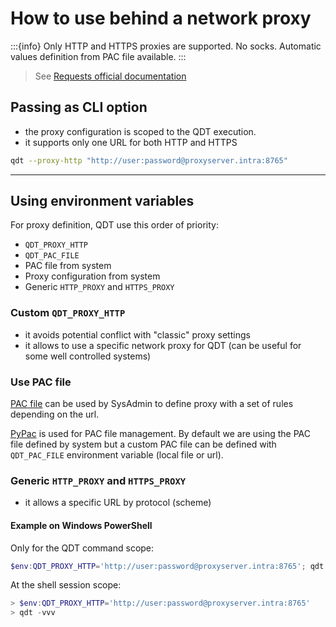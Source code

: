 # How to use behind a network proxy

:::{info}
Only HTTP and HTTPS proxies are supported. No socks. Automatic values definition from PAC file available.
:::

> See [Requests official documentation](https://docs.python-requests.org/en/latest/user/advanced/#proxies)

## Passing as CLI option

- the proxy configuration is scoped to the QDT execution.
- it supports only one URL for both HTTP and HTTPS

```sh
qdt --proxy-http "http://user:password@proxyserver.intra:8765"
```

----

## Using environment variables

For proxy definition, QDT use this order of priority:

- `QDT_PROXY_HTTP`
- `QDT_PAC_FILE`
- PAC file from system
- Proxy configuration from system
- Generic `HTTP_PROXY` and `HTTPS_PROXY`

### Custom `QDT_PROXY_HTTP`

- it avoids potential conflict with "classic" proxy settings
- it allows to use a specific network proxy for QDT (can be useful for some well controlled systems)

### Use PAC file

[PAC file](https://developer.mozilla.org/en-US/docs/Web/HTTP/Proxy_servers_and_tunneling/Proxy_Auto-Configuration_PAC_file) can be used by SysAdmin to define proxy with a set of rules depending on the url.

[PyPac](https://pypac.readthedocs.io/en/latest/) is used for PAC file management. By default we are using the PAC file defined by system but a custom PAC file can be defined with `QDT_PAC_FILE` environment variable (local file or url).

### Generic `HTTP_PROXY` and `HTTPS_PROXY`

- it allows a specific URL by protocol (scheme)

#### Example on Windows PowerShell

Only for the QDT command scope:

```powershell
$env:QDT_PROXY_HTTP='http://user:password@proxyserver.intra:8765'; qdt -vvv
```

At the shell session scope:

```powershell
> $env:QDT_PROXY_HTTP='http://user:password@proxyserver.intra:8765'
> qdt -vvv
```
